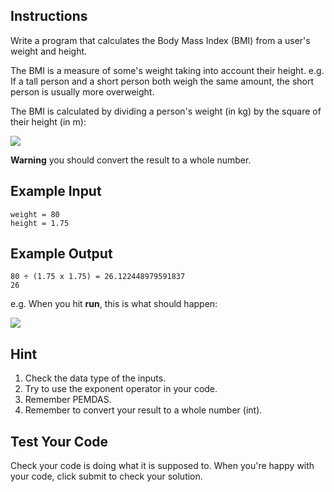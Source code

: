 
## Instructions

Write a program that calculates the Body Mass Index (BMI) from a user's weight and height.

The BMI is a measure of some's weight taking into account their height. e.g. If a tall person and a short person both weigh the same amount, the short person is usually more overweight.

The BMI is calculated by dividing a person's weight (in kg) by the square of their height (in m):

![](https://cdn.fs.teachablecdn.com/jKHjnLrNQjqzdz3MTMyv)

**Warning**  you should convert the result to a whole number.

## Example Input

```plaintext
weight = 80
height = 1.75

```

## Example Output

```plaintext
80 ÷ (1.75 x 1.75) = 26.122448979591837
26

```

e.g. When you hit  **run**, this is what should happen:

![](https://cdn.fs.teachablecdn.com/wmjVjddeSmGj0QVtOUrE)

## Hint

1.  Check the data type of the inputs.
2.  Try to use the exponent operator in your code.
3.  Remember PEMDAS.
4.  Remember to convert your result to a whole number (int).

## Test Your Code

Check your code is doing what it is supposed to. When you're happy with your code, click submit to check your solution.